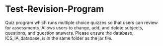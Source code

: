 # Test-Revision-Program

Quiz program which runs multiple choice quizzes so that users can review for assessments.
Allows users to change, add, and delete subjects, questions, and question answers.
Please ensure the database, ICS_IA_database, is in the same folder as the jar file. 
